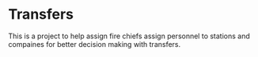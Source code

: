 Transfers
=========

This is a project to help assign fire chiefs assign personnel to stations and compaines
for better decision making with transfers.
